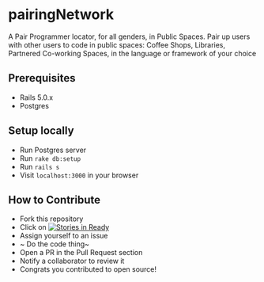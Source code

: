 # pairingNetwork

A Pair Programmer locator, for all genders, in Public Spaces. Pair up users with other users to code in public spaces: Coffee Shops, Libraries, Partnered Co-working Spaces, in the language or framework of your choice

## Prerequisites
- Rails 5.0.x
- Postgres

## Setup locally
- Run Postgres server
- Run `rake db:setup`
- Run `rails s`
- Visit `localhost:3000` in your browser

## How to Contribute
- Fork this repository
- Click on [![Stories in Ready](https://badge.waffle.io/SteveChenDC/pairingNetwork.svg?label=ready&title=Ready)](http://waffle.io/SteveChenDC/pairingNetwork)
- Assign yourself to an issue
- ~ Do the code thing~
- Open a PR in the Pull Request section
- Notify a collaborator to review it
- Congrats you contributed to open source!
